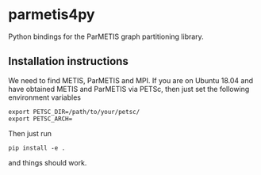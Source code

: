 # parmetis4py

Python bindings for the ParMETIS graph partitioning library.

## Installation instructions

We need to find METIS, ParMETIS and MPI. If you are on Ubuntu 18.04 and have obtained METIS and ParMETIS via PETSc, then just set the following environment variables

    export PETSC_DIR=/path/to/your/petsc/
    export PETSC_ARCH=
    
Then just run
    
    pip install -e .

and things should work.
